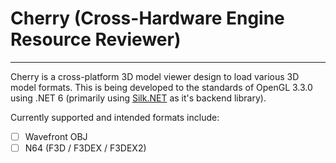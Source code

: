 # Cherry (Cross-Hardware Engine Resource Reviewer)
---

Cherry is a cross-platform 3D model viewer design to load various 3D model formats. This is being developed to the standards of OpenGL 3.3.0 using .NET 6 (primarily using [Silk.NET](https://github.com/dotnet/Silk.NET) as it's backend library).

Currently supported and intended formats include:
- [ ] Wavefront OBJ
- [ ] N64 (F3D / F3DEX / F3DEX2)